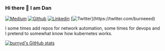 ### Hi there 👋 I am Dan 

[![Medium](https://img.shields.io/badge/-Portfolio-red?style=flat&logo=appveyor&logoColor=white)](https://medium.com/@burneeed/)
[![Github](https://img.shields.io/badge/-Github-000?style=flat&logo=Github&logoColor=white)](https://github.com/burnyd)
[![Linkedin](https://img.shields.io/badge/-LinkedIn-blue?style=flat&logo=Linkedin&logoColor=white)](https://www.linkedin.com/in/dhertzberg/)
[![Twitter](https://img.shields.io/badge/Twitter-1DA1F2?logo=twitter&logoColor=white&style=for-the-badge")](https://twitter.com/burneeed)

I some times add repos for network automation, some times for devops and I pretend to somewhat know how kubernetes works.

[![burnyd's GitHub stats](https://github-readme-stats.vercel.app/api?username=burnyd)](https://github.com/burnyd/github-readme-stats)

